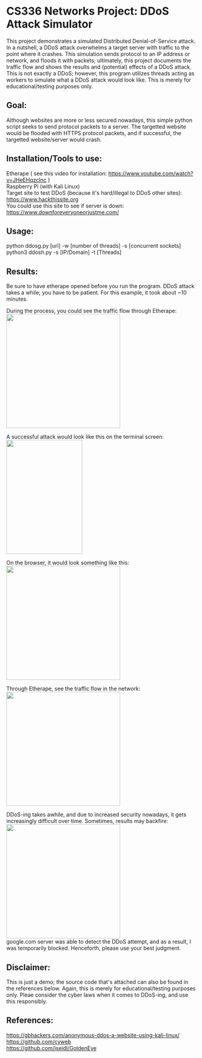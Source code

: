 # CS336 Networks Project: DDoS Attack Simulator

This project demonstrates a simulated Distributed Denial-of-Service attack. In a nutshell, a DDoS attack overwhelms a target server with traffic to the point where it crashes. This simulation sends protocol to an IP address or network, and floods it with packets; ultimately, this project documents the traffic flow and shows the results and (potential) effects of a DDoS attack. This is not exactly a DDoS; however, this program utilizes threads acting as workers to simulate what a DDoS attack would look like. This is merely for educational/testing purposes only.

## Goal:
Although websites are more or less secured nowadays, this simple python script seeks to send protocol packets to a server. The targetted website would be flooded with HTTPS protocol packets, and if successful, the targetted website/server would crash.

## Installation/Tools to use:
Etherape ( see this video for installation: https://www.youtube.com/watch?v=JHeEHqzclnc )   
Raspberry Pi (with Kali Linux)   
Target site to test DDoS (because it's hard/illegal to DDoS other sites): https://www.hackthissite.org   
You could use this site to see if server is down: https://www.downforeveryoneorjustme.com/    

## Usage: 
python ddosg.py [url] -w [number of threads] -s [concurrent sockets]   
python3 ddosh.py -s [IP/Domain] -t [Threads]   

## Results:   
Be sure to have etherape opened before you run the program. DDoS attack takes a while; you have to be patient. For this example, it took about ~10 minutes.   

During the process, you could see the traffic flow through Etherape:   
<img src="https://user-images.githubusercontent.com/25395966/39803530-1edc0d62-5326-11e8-8c2e-e69f30dcd06e.jpg" data-canonical-src="https://user-images.githubusercontent.com/25395966/39803530-1edc0d62-5326-11e8-8c2e-e69f30dcd06e.jpg" width="300" height="300" />   

A successful attack would look like this on the terminal screen:   
<img src="https://user-images.githubusercontent.com/25395966/39803531-1ef8ffc6-5326-11e8-9eb2-a7c7c21b75f0.jpg" data-canonical-src="https://user-images.githubusercontent.com/25395966/39803531-1ef8ffc6-5326-11e8-9eb2-a7c7c21b75f0.jpg" width="200" height="300" />   

On the browser, it would look something like this:   
<img src="https://user-images.githubusercontent.com/25395966/39803528-1ea883e8-5326-11e8-9b02-d7c040535ac2.jpg" data-canonical-src="https://user-images.githubusercontent.com/25395966/39803528-1ea883e8-5326-11e8-9b02-d7c040535ac2.jpg" width="300" height="300" />   

Through Etherape, see the traffic flow in the network:   
<img src="https://user-images.githubusercontent.com/25395966/39803533-1f389b5e-5326-11e8-8503-03eaf6567ef2.jpg" data-canonical-src="https://user-images.githubusercontent.com/25395966/39803533-1f389b5e-5326-11e8-8503-03eaf6567ef2.jpg" width="300" height="300" />   

DDoS-ing takes awhile, and due to increased security nowadays, it gets increasingly difficult over time. Sometimes, results may backfire:   
<img src="https://user-images.githubusercontent.com/25395966/39804774-d99c5dd4-5329-11e8-8b40-68ef11bd6955.JPG" data-canonical-src="https://user-images.githubusercontent.com/25395966/39804774-d99c5dd4-5329-11e8-8b40-68ef11bd6955.JPG" width="300" height="300" />    
google.com server was able to detect the DDoS attempt, and as a result, I was temporarily blocked. Henceforth, please use your best judgment.

## Disclaimer:
This is just a demo; the source code that's attached can also be found in the references below. Again, this is merely for educational/testing purposes only. Pleae consider the cyber laws when it comes to DDoS-ing, and use this responsibly.

## References:   
https://gbhackers.com/anonymous-ddos-a-website-using-kali-linux/   
https://github.com/cyweb   
https://github.com/jseidl/GoldenEye   
